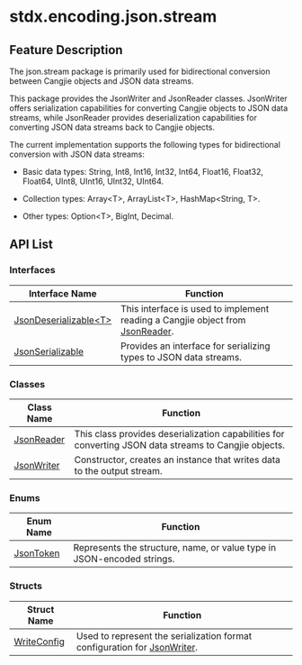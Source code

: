 # stdx.encoding.json.stream

## Feature Description

The json.stream package is primarily used for bidirectional conversion between Cangjie objects and JSON data streams.

This package provides the JsonWriter and JsonReader classes. JsonWriter offers serialization capabilities for converting Cangjie objects to JSON data streams, while JsonReader provides deserialization capabilities for converting JSON data streams back to Cangjie objects.

The current implementation supports the following types for bidirectional conversion with JSON data streams:

- Basic data types: String, Int8, Int16, Int32, Int64, Float16, Float32, Float64, UInt8, UInt16, UInt32, UInt64.

- Collection types: Array\<T>, ArrayList\<T>, HashMap\<String, T>.

- Other types: Option\<T>, BigInt, Decimal.

## API List

### Interfaces

| Interface Name | Function |
|-------| ------|
|[JsonDeserializable\<T>](./json_stream_package_api/encoding_json_stream_package_interfaces.md#interface-jsondeserializablet)| This interface is used to implement reading a Cangjie object from [JsonReader](./json_stream_package_api/encoding_json_stream_package_classes.md#class-jsonreader). |
|[JsonSerializable](./json_stream_package_api/encoding_json_stream_package_interfaces.md#interface-jsonserializable)| Provides an interface for serializing types to JSON data streams. |

### Classes

|  Class Name | Function  |
| ------------ | ------------ |
| [JsonReader](./json_stream_package_api/encoding_json_stream_package_classes.md#class-jsonreader) | This class provides deserialization capabilities for converting JSON data streams to Cangjie objects. |
| [JsonWriter](./json_stream_package_api/encoding_json_stream_package_classes.md#class-jsonwriter) | Constructor, creates an instance that writes data to the output stream. |

### Enums

|  Enum Name | Function  |
| ------------ | ------------ |
| [JsonToken](./json_stream_package_api/encoding_json_stream_package_enums.md#enum-jsontoken) | Represents the structure, name, or value type in JSON-encoded strings. |

### Structs

|            Struct Name          |           Function           |
| --------------------------- | ------------------------ |
| [WriteConfig](./json_stream_package_api/encoding_json_stream_package_structs.md#struct-writeconfig) | Used to represent the serialization format configuration for [JsonWriter](./json_stream_package_api/encoding_json_stream_package_classes.md#class-jsonwriter). |